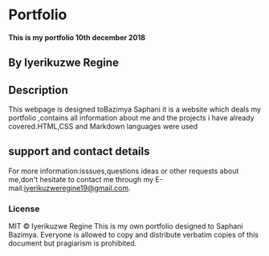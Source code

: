 # Portfolio
#### This is my portfolio 10th december 2018
## By Iyerikuzwe Regine
## Description
This webpage is designed toBazimya Saphani it is a website which deals my portfolio ,contains all information about me and the projects i have already covered.HTML,CSS and Markdown languages were used
## support and contact details
For more information:isssues,questions ideas or other requests about me,don't hesitate to contact me through my E-mail:iyerikuzweregine19@gmail.com.
### License
MIT © Iyerikuzwe Regine
This is my own portfolio designed to Saphani Bazimya.
Everyone is allowed to copy and distribute verbatim copies of this document but pragiarism is prohibited.